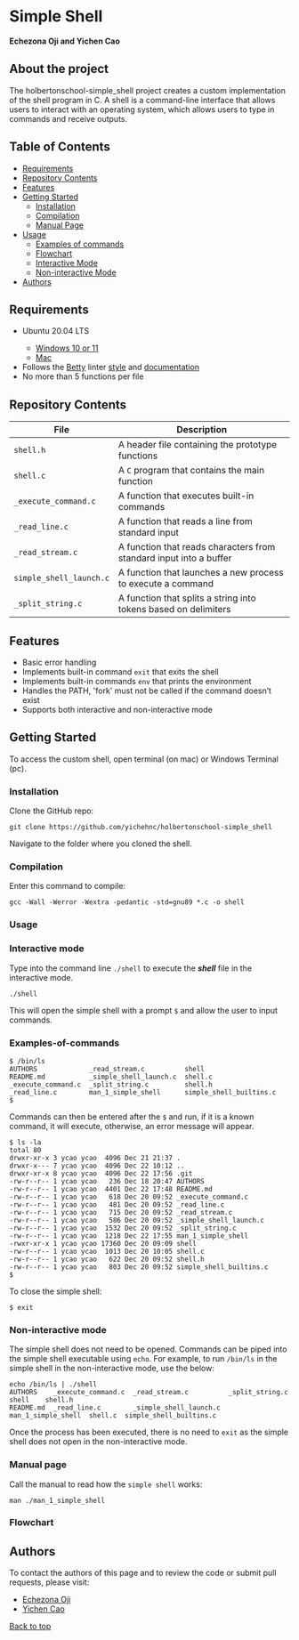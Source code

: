 # Simple Shell

**Echezona Oji and Yichen Cao**


## About the project
The holbertonschool-simple_shell project creates a custom implementation of the shell program in C. A shell is a command-line interface that allows users to interact with an operating system, which allows users to type in commands and receive outputs.

## Table of Contents
<ul>
<li>
<a href="#requirements">Requirements</a>
</li>
<li>
<a href="#repository-contents">Repository Contents</a>
</li>
<li>
<a href="#features">Features</a>
</li>
<li>
<a href="#getting-started">Getting Started</a>
	<ul>
	<li><a href="#installation">Installation</a></li>
	<li><a href="#installation">Compilation</a></li>
	<li><a href="#manual-page">Manual Page</a></li>
	</ul>
</li>
<li>
<a href="#usage">Usage</a>
<ul>
<li><a href="#Examples-of-commands">Examples of commands</a></li>
<li><a href="#Flowchart">Flowchart</a></li>
<li><a href="#interactive-mode">Interactive Mode</a></li>
<li><a href="#non-interactive-mode">Non-interactive Mode</a></li>
</ul>
</li>
<li>
<a href="#authors">Authors</a>
</li>
</ul>

## Requirements

<ul>
<li>Ubuntu 20.04 LTS</li>
	<ul>
		<li><a href="https://ubuntu.com/tutorials/install-ubuntu-on-wsl2-on-windows-11-with-gui-support#1-		overview">Windows 10 or 11</a>
		<li><a href="https://ubuntu.com/download/desktop">Mac</a>
	</ul>
<li>Follows the <a href="https://github.com/alx-tools/Betty/wiki">Betty</a> linter <a href="https://github.com/hs-hq/Betty/blob/main/betty-style.pl">style</a> and <a href="https://github.com/hs-hq/Betty/blob/main/betty-doc.pl">documentation</a></li>
<li>No more than 5 functions per file</li>
</ul>

## Repository Contents

| **File** | **Description**|
|----------|----------------|
|`shell.h`| A header file containing the prototype functions |
|`shell.c`| A `C` program that contains the main function |
|`_execute_command.c`| A function that executes built-in commands |
|`_read_line.c`| A function that reads a line from standard input |
|`_read_stream.c`| A function that reads characters from standard input into a buffer |
|`simple_shell_launch.c`| A function that launches a new process to execute a command |
|`_split_string.c`| A function that splits a string into tokens based on delimiters |


## Features

- Basic error handling
- Implements built-in command `exit` that exits the shell
- Implements built-in commands `env` that prints the environment
- Handles the PATH, 'fork' must not be called if the command doesn’t exist
- Supports both interactive and non-interactive mode

## Getting Started

To access the custom shell, open terminal (on mac) or Windows Terminal (pc).

### Installation

Clone the GitHub repo:
```
git clone https://github.com/yichehnc/holbertonschool-simple_shell
```

Navigate to the folder where you cloned the shell.

### Compilation

Enter this command to compile:
```
gcc -Wall -Werror -Wextra -pedantic -std=gnu89 *.c -o shell
```
### Usage
### Interactive mode
Type into the command line  `./shell` to execute the ***shell*** file in the interactive mode.
```
./shell
```
This will open the simple shell with a prompt `$` and allow the user to input commands. 
### Examples-of-commands
```
$ /bin/ls
AUTHORS             _read_stream.c          shell
README.md           _simple_shell_launch.c  shell.c
_execute_command.c  _split_string.c         shell.h
_read_line.c        man_1_simple_shell      simple_shell_builtins.c
$ 
```
Commands can then be entered after the `$` and run, if it is a known command, it will execute, otherwise, an error message will appear.
```
$ ls -la
total 80
drwxr-xr-x 3 ycao ycao  4096 Dec 21 21:37 .
drwxr-x--- 7 ycao ycao  4096 Dec 22 10:12 ..
drwxr-xr-x 8 ycao ycao  4096 Dec 22 17:56 .git
-rw-r--r-- 1 ycao ycao   236 Dec 18 20:47 AUTHORS
-rw-r--r-- 1 ycao ycao  4401 Dec 22 17:48 README.md
-rw-r--r-- 1 ycao ycao   618 Dec 20 09:52 _execute_command.c
-rw-r--r-- 1 ycao ycao   481 Dec 20 09:52 _read_line.c
-rw-r--r-- 1 ycao ycao   715 Dec 20 09:52 _read_stream.c
-rw-r--r-- 1 ycao ycao   586 Dec 20 09:52 _simple_shell_launch.c
-rw-r--r-- 1 ycao ycao  1532 Dec 20 09:52 _split_string.c
-rw-r--r-- 1 ycao ycao  1218 Dec 22 17:55 man_1_simple_shell
-rwxr-xr-x 1 ycao ycao 17360 Dec 20 09:09 shell
-rw-r--r-- 1 ycao ycao  1013 Dec 20 10:05 shell.c
-rw-r--r-- 1 ycao ycao   622 Dec 20 09:52 shell.h
-rw-r--r-- 1 ycao ycao   803 Dec 20 09:52 simple_shell_builtins.c
$ 
```

To close the simple shell:

```
$ exit
```
### Non-interactive mode

The simple shell does not need to be opened. Commands can be piped into the simple shell executable using `echo`. For example, to run `/bin/ls` in the simple shell in the non-interactive mode, use the below:

```
echo /bin/ls | ./shell
AUTHORS    _execute_command.c  _read_stream.c          _split_string.c     shell    shell.h
README.md  _read_line.c        _simple_shell_launch.c  man_1_simple_shell  shell.c  simple_shell_builtins.c
```
Once the process has been executed, there is no need to `exit` as the simple shell does not open in the non-interactive mode.

### Manual page

Call the manual to read how the `simple shell` works:

```
man ./man_1_simple_shell
```
### Flowchart

## Authors
To contact the authors of this page and to review the code or submit pull requests, please visit:
- [Echezona Oji](https://github.com/zonafrank)
- [Yichen Cao](https://github.com/yichehnc)

 <a href="#top">Back to top</a>